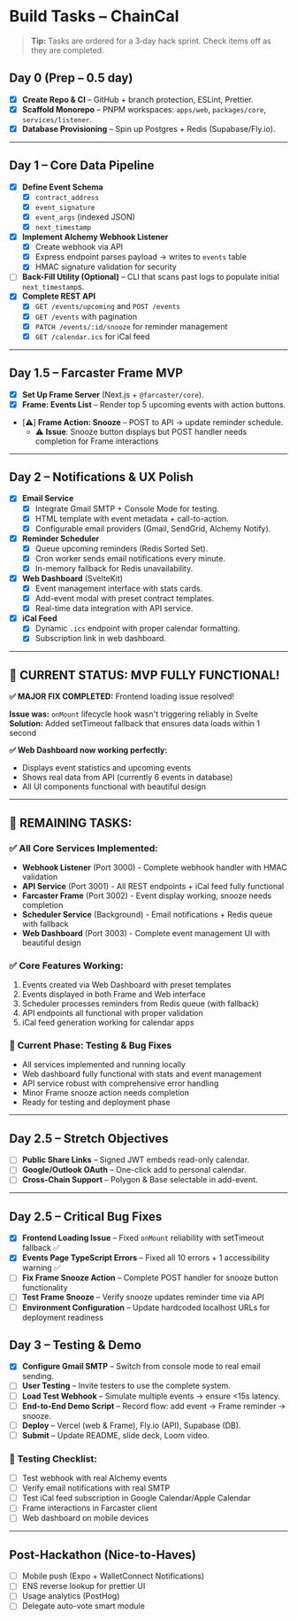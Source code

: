 # Build Tasks – ChainCal

> **Tip:** Tasks are ordered for a 3‑day hack sprint. Check items off as they are completed.

## Day 0 (Prep – 0.5 day)

- [x] **Create Repo & CI** – GitHub + branch protection, ESLint, Prettier.
- [x] **Scaffold Monorepo** – PNPM workspaces: `apps/web`, `packages/core`, `services/listener`.
- [x] **Database Provisioning** – Spin up Postgres + Redis (Supabase/Fly.io).

---

## Day 1 – Core Data Pipeline

- [x] **Define Event Schema**
  - [x] `contract_address`
  - [x] `event_signature`
  - [x] `event_args` (indexed JSON)
  - [x] `next_timestamp`
- [x] **Implement Alchemy Webhook Listener**
  - [x] Create webhook via API
  - [x] Express endpoint parses payload → writes to `events` table
  - [x] HMAC signature validation for security
- [ ] **Back-Fill Utility (Optional)** – CLI that scans past logs to populate initial `next_timestamp`s.
- [x] **Complete REST API**
  - [x] `GET /events/upcoming` and `POST /events`
  - [x] `GET /events` with pagination
  - [x] `PATCH /events/:id/snooze` for reminder management
  - [x] `GET /calendar.ics` for iCal feed

---

## Day 1.5 – Farcaster Frame MVP

- [x] **Set Up Frame Server** (Next.js + `@farcaster/core`).
- [x] **Frame: Events List** – Render top 5 upcoming events with action buttons.
- [⚠️] **Frame Action: Snooze** – POST to API → update reminder schedule.
  - ⚠️ **Issue**: Snooze button displays but POST handler needs completion for Frame interactions

---

## Day 2 – Notifications & UX Polish

- [x] **Email Service**
  - [x] Integrate Gmail SMTP + Console Mode for testing.
  - [x] HTML template with event metadata + call-to-action.
  - [x] Configurable email providers (Gmail, SendGrid, Alchemy Notify).
- [x] **Reminder Scheduler**
  - [x] Queue upcoming reminders (Redis Sorted Set).
  - [x] Cron worker sends email notifications every minute.
  - [x] In-memory fallback for Redis unavailability.
- [x] **Web Dashboard** (SvelteKit)
  - [x] Event management interface with stats cards.
  - [x] Add-event modal with preset contract templates.
  - [x] Real-time data integration with API service.
- [x] **iCal Feed**
  - [x] Dynamic `.ics` endpoint with proper calendar formatting.
  - [x] Subscription link in web dashboard.

---

## 🎉 **CURRENT STATUS: MVP FULLY FUNCTIONAL!**

**✅ MAJOR FIX COMPLETED:** Frontend loading issue resolved!

**Issue was:** `onMount` lifecycle hook wasn't triggering reliably in Svelte
**Solution:** Added setTimeout fallback that ensures data loads within 1 second

**✅ Web Dashboard now working perfectly:**

- Displays event statistics and upcoming events
- Shows real data from API (currently 6 events in database)
- All UI components functional with beautiful design

---

## 🔧 **REMAINING TASKS:**

### ✅ **All Core Services Implemented:**

- **Webhook Listener** (Port 3000) - Complete webhook handler with HMAC validation
- **API Service** (Port 3001) - All REST endpoints + iCal feed fully functional
- **Farcaster Frame** (Port 3002) - Event display working, snooze needs completion
- **Scheduler Service** (Background) - Email notifications + Redis queue with fallback
- **Web Dashboard** (Port 3003) - Complete event management UI with beautiful design

### ✅ **Core Features Working:**

1. Events created via Web Dashboard with preset templates
2. Events displayed in both Frame and Web interface
3. Scheduler processes reminders from Redis queue (with fallback)
4. API endpoints all functional with proper validation
5. iCal feed generation working for calendar apps

### 🔧 **Current Phase: Testing & Bug Fixes**

- All services implemented and running locally
- Web dashboard fully functional with stats and event management
- API service robust with comprehensive error handling
- Minor Frame snooze action needs completion
- Ready for testing and deployment phase

---

## Day 2.5 – Stretch Objectives

- [ ] **Public Share Links** – Signed JWT embeds read-only calendar.
- [ ] **Google/Outlook OAuth** – One-click add to personal calendar.
- [ ] **Cross-Chain Support** – Polygon & Base selectable in add-event.

---

## Day 2.5 – Critical Bug Fixes

- [x] **Frontend Loading Issue** – Fixed `onMount` reliability with setTimeout fallback ✅
- [x] **Events Page TypeScript Errors** – Fixed all 10 errors + 1 accessibility warning ✅
- [ ] **Fix Frame Snooze Action** – Complete POST handler for snooze button functionality
- [ ] **Test Frame Snooze** – Verify snooze updates reminder time via API
- [ ] **Environment Configuration** – Update hardcoded localhost URLs for deployment readiness

## Day 3 – Testing & Demo

- [x] **Configure Gmail SMTP** – Switch from console mode to real email sending.
- [ ] **User Testing** – Invite testers to use the complete system.
- [ ] **Load Test Webhook** – Simulate multiple events → ensure <15s latency.
- [ ] **End-to-End Demo Script** – Record flow: add event → Frame reminder → snooze.
- [ ] **Deploy** – Vercel (web & Frame), Fly.io (API), Supabase (DB).
- [ ] **Submit** – Update README, slide deck, Loom video.

### 🔧 **Testing Checklist:**

- [ ] Test webhook with real Alchemy events
- [ ] Verify email notifications with real SMTP
- [ ] Test iCal feed subscription in Google Calendar/Apple Calendar
- [ ] Frame interactions in Farcaster client
- [ ] Web dashboard on mobile devices

---

## Post-Hackathon (Nice-to-Haves)

- [ ] Mobile push (Expo + WalletConnect Notifications)
- [ ] ENS reverse lookup for prettier UI
- [ ] Usage analytics (PostHog)
- [ ] Delegate auto-vote smart module

